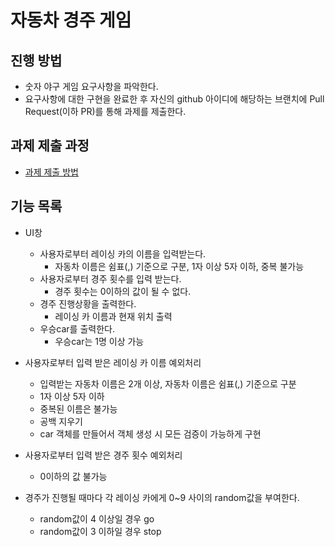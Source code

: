 # 자동차 경주 게임
## 진행 방법
* 숫자 야구 게임 요구사항을 파악한다.
* 요구사항에 대한 구현을 완료한 후 자신의 github 아이디에 해당하는 브랜치에 Pull Request(이하 PR)를 통해 과제를 제출한다.

## 과제 제출 과정
* [과제 제출 방법](https://github.com/next-step/nextstep-docs/tree/master/precourse)

## 기능 목록

* UI창
    * 사용자로부터 레이싱 카의 이름을 입력받는다.
        * 자동차 이름은 쉼표(,) 기준으로 구분, 1자 이상 5자 이하, 중복 불가능
    * 사용자로부터 경주 횟수를 입력 받는다.
        * 경주 횟수는 0이하의 값이 될 수 없다.
    * 경주 진행상황을 출력한다.
        * 레이싱 카 이름과 현재 위치 출력
    * 우승car를 출력한다.
        * 우승car는 1명 이상 가능
    
* 사용자로부터 입력 받은 레이싱 카 이름 예외처리
    * 입력받는 자동차 이름은 2개 이상, 자동차 이름은 쉼표(,) 기준으로 구분
    * 1자 이상 5자 이하
    * 중복된 이름은 불가능
    * 공백 지우기
    * car 객체를 만들어서 객체 생성 시 모든 검증이 가능하게 구현
    
* 사용자로부터 입력 받은 경주 횟수 예외처리
    * 0이하의 값 불가능
    
* 경주가 진행될 때마다 각 레이싱 카에게 0~9 사이의 random값을 부여한다.
    * random값이 4 이상일 경우 go
    * random값이 3 이하일 경우 stop